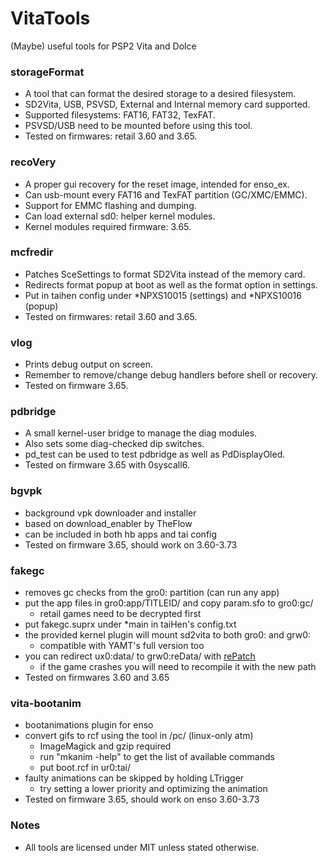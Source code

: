 # VitaTools
(Maybe) useful tools for PSP2 Vita and Dolce

### storageFormat
- A tool that can format the desired storage to a desired filesystem.
- SD2Vita, USB, PSVSD, External and Internal memory card supported.
- Supported filesystems: FAT16, FAT32, TexFAT.
- PSVSD/USB need to be mounted before using this tool.
- Tested on firmwares: retail 3.60 and 3.65.

### recoVery
- A proper gui recovery for the reset image, intended for enso_ex.
- Can usb-mount every FAT16 and TexFAT partition (GC/XMC/EMMC).
- Support for EMMC flashing and dumping.
- Can load external sd0: helper kernel modules.
- Kernel modules required firmware: 3.65.

### mcfredir
- Patches SceSettings to format SD2Vita instead of the memory card.
- Redirects format popup at boot as well as the format option in settings.
- Put in taihen config under *NPXS10015 (settings) and *NPXS10016 (popup)
- Tested on firmwares: retail 3.60 and 3.65.

### vlog
- Prints debug output on screen.
- Remember to remove/change debug handlers before shell or recovery.
- Tested on firmware 3.65.

### pdbridge
- A small kernel-user bridge to manage the diag modules.
- Also sets some diag-checked dip switches.
- pd_test can be used to test pdbridge as well as PdDisplayOled.
- Tested on firmware 3.65 with 0syscall6.

### bgvpk
- background vpk downloader and installer
- based on download_enabler by TheFlow
- can be included in both hb apps and tai config
- Tested on firmware 3.65, should work on 3.60-3.73

### fakegc
- removes gc checks from the gro0: partition (can run any app)
- put the app files in gro0:app/TITLEID/ and copy param.sfo to gro0:gc/
  - retail games need to be decrypted first
- put fakegc.suprx under *main in taiHen's config.txt
- the provided kernel plugin will mount sd2vita to both gro0: and grw0:
  - compatible with YAMT's full version too
- you can redirect ux0:data/ to grw0:reData/ with [rePatch](https://github.com/SonicMastr/rePatch-reLoaded)
  - if the game crashes you will need to recompile it with the new path
- Tested on firmwares 3.60 and 3.65

### vita-bootanim
- bootanimations plugin for enso
- convert gifs to rcf using the tool in /pc/ (linux-only atm)
  - ImageMagick and gzip required
  - run "mkanim -help" to get the list of available commands
  - put boot.rcf in ur0:tai/
- faulty animations can be skipped by holding LTrigger
  - try setting a lower priority and optimizing the animation
- Tested on firmware 3.65, should work on enso 3.60-3.73

### Notes
- All tools are licensed under MIT unless stated otherwise.
